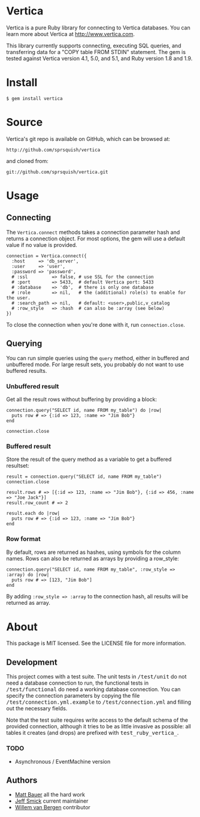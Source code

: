 # Vertica

Vertica is a pure Ruby library for connecting to Vertica databases. You can learn more
about Vertica at http://www.vertica.com.

This library currently supports connecting, executing SQL queries, and transferring data
for a "COPY table FROM STDIN" statement. The gem is tested against Vertica version 4.1, 
5.0, and 5.1, and Ruby version 1.8 and 1.9.

# Install

    $ gem install vertica

# Source

Vertica's git repo is available on GitHub, which can be browsed at:

    http://github.com/sprsquish/vertica

and cloned from:

    git://github.com/sprsquish/vertica.git

# Usage

## Connecting

The <code>Vertica.connect</code> methods takes a connection parameter hash and returns a 
connection object. For most options, the gem will use a default value if no value is provided.

    connection = Vertica.connect({
      :host     => 'db_server',
      :user     => 'user',
      :password => 'password',
      # :ssl         => false, # use SSL for the connection
      # :port        => 5433,  # default Vertica port: 5433
      # :database    => 'db',  # there is only one database
      # :role        => nil,   # the (additional) role(s) to enable for the user.
      # :search_path => nil,   # default: <user>,public,v_catalog
      # :row_style   => :hash  # can also be :array (see below)
    })
    
To close the connection when you're done with it, run <code>connection.close</code>.

## Querying

You can run simple queries using the <code>query</code> method, either in buffered and 
unbuffered mode. For large result sets, you probably do not want to use buffered results.

### Unbuffered result

Get all the result rows without buffering by providing a block:

    connection.query("SELECT id, name FROM my_table") do |row|
      puts row # => {:id => 123, :name => "Jim Bob"}
    end
    
    connection.close
    
### Buffered result

Store the result of the query method as a variable to get a buffered resultset:

    result = connection.query("SELECT id, name FROM my_table")
    connection.close
    
    result.rows # => [{:id => 123, :name => "Jim Bob"}, {:id => 456, :name => "Joe Jack"}]
    result.row_count # => 2
    
    result.each do |row|
      puts row # => {:id => 123, :name => "Jim Bob"}
    end

### Row format

By default, rows are returned as hashes, using symbols for the column names. Rows can also 
be returned as arrays by providing a row_style:

    connection.query("SELECT id, name FROM my_table", :row_style => :array) do |row|
      puts row # => [123, "Jim Bob"]
    end
    
By adding <code>:row_style => :array</code> to the connection hash, all results will be 
returned as array.

# About

This package is MIT licensed. See the LICENSE file for more information.

## Development

This project comes with a test suite. The unit tests in <tt>/test/unit</tt> do not need a database
connection to run, the functional tests in <tt>/test/functional</tt> do need a working
database connection. You can specify the connection parameters by copying the file
<tt>/test/connection.yml.example</tt> to <tt>/test/connection.yml</tt> and filling out the 
necessary fields. 

Note that the test suite requires write access to the default schema of the provided connection, 
although it tries to be as little invasive as possible: all tables it creates (and drops) are 
prefixed with <tt>test_ruby_vertica_</tt>.

### TODO

 * Asynchronous / EventMachine version

## Authors

 * [Matt Bauer](http://github.com/mattbauer) all the hard work
 * [Jeff Smick](http://github.com/sprsquish) current maintainer
 * [Willem van Bergen](http://github.com/wvanbergen) contributor
